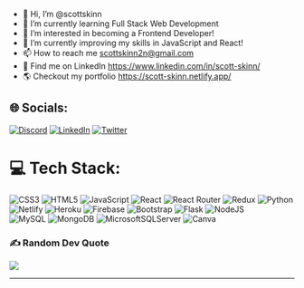 - 👋 Hi, I’m @scottskinn
- 🌱 I’m currently learning Full Stack Web Development
- 👀 I’m interested in becoming a Frontend Developer!
- 🔧 I’m currently improving my skills in JavaScript and React!
- 📫 How to reach me scottskinn2n@gmail.com
- 🔗 Find me on LinkedIn https://www.linkedin.com/in/scott-skinn/
- 🌎 Checkout my portfolio https://scott-skinn.netlify.app/

## 🌐 Socials:
[![Discord](https://img.shields.io/badge/Discord-%237289DA.svg?logo=discord&logoColor=white)](https://discord.gg/https://discord.gg/PZwDQbQFzR) [![LinkedIn](https://img.shields.io/badge/LinkedIn-%230077B5.svg?logo=linkedin&logoColor=white)](https://linkedin.com/in/https://www.linkedin.com/in/scott-skinn/) [![Twitter](https://img.shields.io/badge/Twitter-%231DA1F2.svg?logo=Twitter&logoColor=white)](https://twitter.com/https://twitter.com/scottskinn2n) 

# 💻 Tech Stack:
![CSS3](https://img.shields.io/badge/css3-%231572B6.svg?style=for-the-badge&logo=css3&logoColor=white) 
![HTML5](https://img.shields.io/badge/html5-%23E34F26.svg?style=for-the-badge&logo=html5&logoColor=white) 
![JavaScript](https://img.shields.io/badge/javascript-%23323330.svg?style=for-the-badge&logo=javascript&logoColor=%23F7DF1E) 
![React](https://img.shields.io/badge/react-%2320232a.svg?style=for-the-badge&logo=react&logoColor=%2361DAFB) 
![React Router](https://img.shields.io/badge/React_Router-CA4245?style=for-the-badge&logo=react-router&logoColor=white) 
![Redux](https://img.shields.io/badge/redux-%23593d88.svg?style=for-the-badge&logo=redux&logoColor=white)
![Python](https://img.shields.io/badge/python-3670A0?style=for-the-badge&logo=python&logoColor=ffdd54) 
![Netlify](https://img.shields.io/badge/netlify-%23000000.svg?style=for-the-badge&logo=netlify&logoColor=#00C7B7) 
![Heroku](https://img.shields.io/badge/heroku-%23430098.svg?style=for-the-badge&logo=heroku&logoColor=white) 
![Firebase](https://img.shields.io/badge/firebase-%23039BE5.svg?style=for-the-badge&logo=firebase) 
![Bootstrap](https://img.shields.io/badge/bootstrap-%23563D7C.svg?style=for-the-badge&logo=bootstrap&logoColor=white) 
![Flask](https://img.shields.io/badge/flask-%23000.svg?style=for-the-badge&logo=flask&logoColor=white) 
![NodeJS](https://img.shields.io/badge/node.js-6DA55F?style=for-the-badge&logo=node.js&logoColor=white)  
![MySQL](https://img.shields.io/badge/mysql-%2300f.svg?style=for-the-badge&logo=mysql&logoColor=white) 
![MongoDB](https://img.shields.io/badge/MongoDB-%234ea94b.svg?style=for-the-badge&logo=mongodb&logoColor=white) 
![MicrosoftSQLServer](https://img.shields.io/badge/Microsoft%20SQL%20Sever-CC2927?style=for-the-badge&logo=microsoft%20sql%20server&logoColor=white) 
![Canva](https://img.shields.io/badge/Canva-%2300C4CC.svg?style=for-the-badge&logo=Canva&logoColor=white) 
<!-- 
# 📊 GitHub Stats:
![](https://github-readme-stats.vercel.app/api?username=scottskinn&theme=dark&hide_border=false&include_all_commits=false&count_private=false)<br/>
![](https://github-readme-streak-stats.herokuapp.com/?user=scottskinn&theme=dark&hide_border=false)<br/> -->
<!-- ![](https://github-readme-stats.vercel.app/api/top-langs/?username=scottskinn&theme=dark&hide_border=false&include_all_commits=false&count_private=false&layout=compact) -->

<!-- ## 🏆 GitHub Trophies
![](https://github-profile-trophy.vercel.app/?username=scottskinn&theme=radical&no-frame=false&no-bg=true&margin-w=4) -->

<!-- ## 🐦 Latest Tweet
[![](https://gtce.itsvg.in/api?username=https://twitter.com/scottskinn2n)](https://github.com/VishwaGauravIn/github-twitter-card-embed) -->

### ✍️ Random Dev Quote
![](https://quotes-github-readme.vercel.app/api?type=horizontal&theme=radical)

---
<!-- [![](https://visitcount.itsvg.in/api?id=scottskinn&icon=0&color=0)](https://visitcount.itsvg.in) -->

<!-- Proudly created with GPRM ( https://gprm.itsvg.in ) -->



<!---
scottskinn/scottskinn is a ✨ special ✨ repository because its `README.md` (this file) appears on your GitHub profile.
You can click the Preview link to take a look at your changes.
--->
